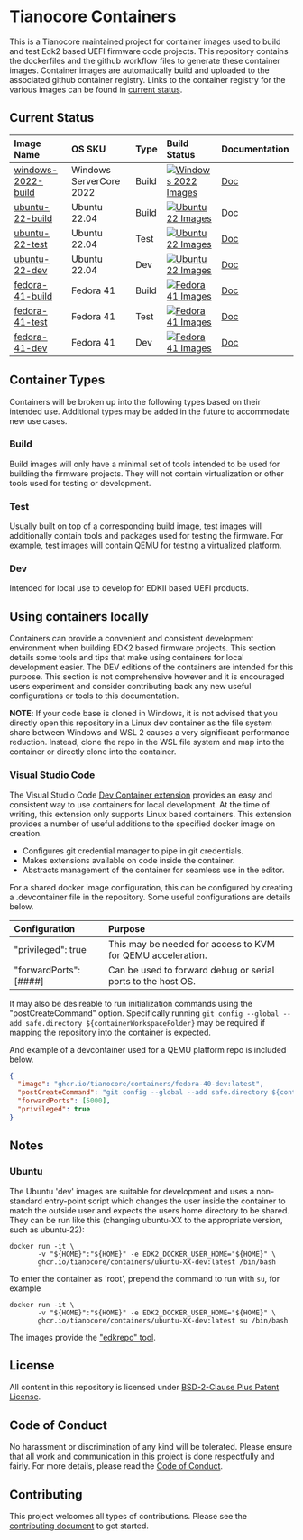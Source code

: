 # Tianocore Containers

This is a Tianocore maintained project for container images used to build and
test Edk2 based UEFI firmware code projects. This repository contains the
dockerfiles and the github workflow files to generate these container images.
Container images are automatically build and uploaded to the associated github
container registry. Links to the container registry for the various images can
be found in [current status](#Current-Status).

## Current Status

| Image Name                                                                                                   | OS SKU                  | Type  | Build Status                                                                                                                                                                                 | Documentation                 |
| :---------                                                                                                   | :-----                  | :---  | :-----------                                                                                                                                                                                 | :----                         |
| [windows-2022-build](https://github.com/tianocore/containers/pkgs/container/containers%2Fwindows-2022-build) | Windows ServerCore 2022 | Build | [![Windows 2022 Images](https://github.com/tianocore/containers/actions/workflows/Windows-2022.yaml/badge.svg)](https://github.com/tianocore/containers/actions/workflows/Windows-2022.yaml) | [Doc](Windows-2022/Readme.md) |
| [ubuntu-22-build](https://github.com/tianocore/containers/pkgs/container/containers%2Fubuntu-22-build)       | Ubuntu 22.04            | Build | [![Ubuntu 22 Images](https://github.com/tianocore/containers/actions/workflows/Ubuntu-22.yaml/badge.svg)](https://github.com/tianocore/containers/actions/workflows/Ubuntu-22.yaml)          | [Doc](Ubuntu-22/Readme.md)    |
| [ubuntu-22-test](https://github.com/tianocore/containers/pkgs/container/containers%2Fubuntu-22-test)         | Ubuntu 22.04            | Test  | [![Ubuntu 22 Images](https://github.com/tianocore/containers/actions/workflows/Ubuntu-22.yaml/badge.svg)](https://github.com/tianocore/containers/actions/workflows/Ubuntu-22.yaml)          | [Doc](Ubuntu-22/Readme.md)    |
| [ubuntu-22-dev](https://github.com/tianocore/containers/pkgs/container/containers%2Fubuntu-22-dev)           | Ubuntu 22.04            | Dev   | [![Ubuntu 22 Images](https://github.com/tianocore/containers/actions/workflows/Ubuntu-22.yaml/badge.svg)](https://github.com/tianocore/containers/actions/workflows/Ubuntu-22.yaml)          | [Doc](Ubuntu-22/Readme.md)    |
| [fedora-41-build](https://github.com/tianocore/containers/pkgs/container/containers%2Ffedora-41-build)       | Fedora 41               | Build | [![Fedora 41 Images](https://github.com/tianocore/containers/actions/workflows/Fedora-41.yaml/badge.svg)](https://github.com/tianocore/containers/actions/workflows/Fedora-41.yaml)          | [Doc](Fedora-41/Readme.md)    |
| [fedora-41-test](https://github.com/tianocore/containers/pkgs/container/containers%2Ffedora-41-test)         | Fedora 41               | Test  | [![Fedora 41 Images](https://github.com/tianocore/containers/actions/workflows/Fedora-41.yaml/badge.svg)](https://github.com/tianocore/containers/actions/workflows/Fedora-41.yaml)          | [Doc](Fedora-41/Readme.md)    |
| [fedora-41-dev](https://github.com/tianocore/containers/pkgs/container/containers%2Ffedora-41-dev)           | Fedora 41               | Dev   | [![Fedora 41 Images](https://github.com/tianocore/containers/actions/workflows/Fedora-41.yaml/badge.svg)](https://github.com/tianocore/containers/actions/workflows/Fedora-41.yaml)          | [Doc](Fedora-41/Readme.md)    |

## Container Types

Containers will be broken up into the following types based on their intended
use. Additional types may be added in the future to accommodate new use cases.

### Build

Build images will only have a minimal set of tools intended to be used for
building the firmware projects. They will not contain virtualization or other
tools used for testing or development.

### Test

Usually built on top of a corresponding build image, test images will additionally
contain tools and packages used for testing the firmware. For example, test images
will contain QEMU for testing a virtualized platform.

### Dev

Intended for local use to develop for EDKII based UEFI products.

## Using containers locally

Containers can provide a convenient and consistent development environment when building
EDK2 based firmware projects. This section details some tools and tips that make
using containers for local development easier. The DEV editions of the containers
are intended for this purpose. This section is not comprehensive however and it
is encouraged users experiment and consider contributing back any new useful
configurations or tools to this documentation.

__NOTE__: If your code base is cloned in Windows, it is not advised that you directly
open this repository in a Linux dev container as the file system share between Windows
and WSL 2 causes a very significant performance reduction. Instead, clone the
repo in the WSL file system and map into the container or directly clone into the
container.

### Visual Studio Code

The Visual Studio Code [Dev Container extension](https://code.visualstudio.com/docs/devcontainers/containers)
provides an easy and consistent way to use containers for local development. At
the time of writing, this extension only supports Linux based containers. This
extension provides a number of useful additions to the specified docker image on
creation.

- Configures git credential manager to pipe in git credentials.
- Makes extensions available on code inside the container.
- Abstracts management of the container for seamless use in the editor.

For a shared docker image configuration, this can be configured by creating a
.devcontainer file in the repository. Some useful configurations are details below.

| Configuration          | Purpose |
| :------------          | :------ |
| "privileged": true     | This may be needed for access to KVM for QEMU acceleration.  |
| "forwardPorts": [####] | Can be used to forward debug or serial ports to the host OS. |

It may also be desireable to run initialization commands using the "postCreateCommand"
option. Specifically running `git config --global --add safe.directory ${containerWorkspaceFolder}`
may be required if mapping the repository into the container is expected.

And example of a devcontainer used for a QEMU platform repo is included below.

```json
{
  "image": "ghcr.io/tianocore/containers/fedora-40-dev:latest",
  "postCreateCommand": "git config --global --add safe.directory ${containerWorkspaceFolder} && pip install --upgrade -r pip-requirements.txt",
  "forwardPorts": [5000],
  "privileged": true
}
```

## Notes

### Ubuntu

The Ubuntu 'dev' images are suitable for development and uses a non-standard entry-point
script which changes the user inside the container to match the outside user
and expects the users home directory to be shared.
They can be run like this (changing ubuntu-XX to the appropriate version, such as ubuntu-22):

```
docker run -it \
       -v "${HOME}":"${HOME}" -e EDK2_DOCKER_USER_HOME="${HOME}" \
       ghcr.io/tianocore/containers/ubuntu-XX-dev:latest /bin/bash
```

To enter the container as 'root', prepend the command to run with `su`, for example

```
docker run -it \
       -v "${HOME}":"${HOME}" -e EDK2_DOCKER_USER_HOME="${HOME}" \
       ghcr.io/tianocore/containers/ubuntu-XX-dev:latest su /bin/bash
```

The images provide the ["edkrepo" tool](https://github.com/tianocore/edk2-edkrepo).

## License

All content in this repository is licensed under [BSD-2-Clause Plus Patent
License](LICENSE).

## Code of Conduct

No harassment or discrimination of any kind will be tolerated. Please ensure that
all work and communication in this project is done respectfully and fairly. For
more details, please read the [Code of Conduct](CODE_OF_CONDUCT.md).

## Contributing

This project welcomes all types of contributions. Please see the [contributing document](CONTRIBUTING.md)
to get started.
